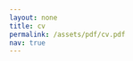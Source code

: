 ```yaml
---
layout: none
title: cv
permalink: /assets/pdf/cv.pdf
nav: true
---
```


<!-- ---
layout: cv
permalink: /cv/
title: cv
nav: true
nav_order: 5
cv_pdf: cv.pdf
description:
toc:
  sidebar: left
--- -->
